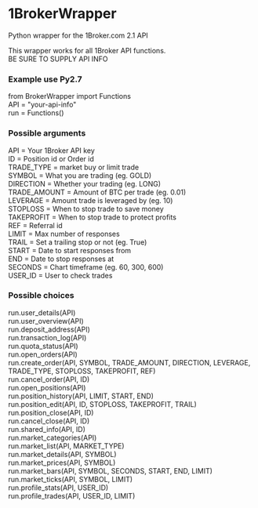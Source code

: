 # 1BrokerWrapper
Python wrapper for the 1Broker.com 2.1 API

This wrapper works for all 1Broker API functions.  
BE SURE TO SUPPLY API INFO

### Example use Py2.7 
  
from BrokerWrapper import Functions  
API = "your-api-info"  
run = Functions()  
  
### Possible arguments  
API = Your 1Broker API key  
ID = Position id or Order id  
TRADE_TYPE = market buy or limit trade  
SYMBOL = What you are trading (eg. GOLD)  
DIRECTION = Whether your trading (eg. LONG)  
TRADE_AMOUNT = Amount of BTC per trade (eg. 0.01)  
LEVERAGE = Amount trade is leveraged by (eg. 10)  
STOPLOSS = When to stop trade to save money  
TAKEPROFIT = When to stop trade to protect profits  
REF = Referral id  
LIMIT = Max number of responses  
TRAIL = Set a trailing stop or not (eg. True)  
START = Date to start responses from  
END = Date to stop responses at  
SECONDS = Chart timeframe (eg. 60, 300, 600)  
USER_ID = User to check trades  

### Possible choices  
run.user_details(API)  
run.user_overview(API)  
run.deposit_address(API)  
run.transaction_log(API)  
run.quota_status(API)  
run.open_orders(API)  
run.create_order(API, SYMBOL, TRADE_AMOUNT, DIRECTION, LEVERAGE, TRADE_TYPE, STOPLOSS, TAKEPROFIT, REF)  
run.cancel_order(API, ID)  
run.open_positions(API)  
run.position_history(API, LIMIT, START, END)  
run.position_edit(API, ID, STOPLOSS, TAKEPROFIT, TRAIL)  
run.position_close(API, ID)  
run.cancel_close(API, ID)  
run.shared_info(API, ID)  
run.market_categories(API)  
run.market_list(API, MARKET_TYPE)  
run.market_details(API, SYMBOL)  
run.market_prices(API, SYMBOL)  
run.market_bars(API, SYMBOL, SECONDS, START, END, LIMIT)  
run.market_ticks(API, SYMBOL, LIMIT)  
run.profile_stats(API, USER_ID)  
run.profile_trades(API, USER_ID, LIMIT)  

